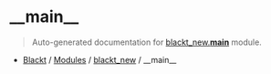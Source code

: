 # \_\_main\_\_

> Auto-generated documentation for [blackt_new.__main__](../../blackt_new/__main__.py) module.

- [Blackt](../README.md#blackt-index) / [Modules](../README.md#blackt-modules) / [blackt_new](index.md#blackt_new) / \_\_main\_\_
